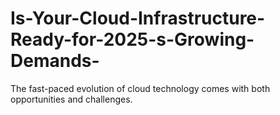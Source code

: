 # Is-Your-Cloud-Infrastructure-Ready-for-2025-s-Growing-Demands-
The fast-paced evolution of cloud technology comes with both opportunities and challenges.
